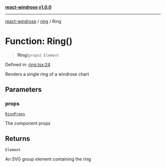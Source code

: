 [**react-windrose v1.0.0**](../../README.md)

***

[react-windrose](../../README.md) / [ring](../README.md) / Ring

# Function: Ring()

> **Ring**(`props`): `Element`

Defined in: [ring.tsx:24](https://github.com/JulesBlm/react-windrose/blob/4c90b4c4e20ea2808adde010911e8780345b3f2c/src/ring.tsx#L24)

Renders a single ring of a windrose chart

## Parameters

### props

[`RingProps`](../interfaces/RingProps.md)

The component props

## Returns

`Element`

An SVG group element containing the ring
